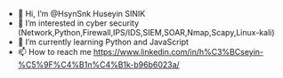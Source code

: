 - 👋 Hi, I’m @HsynSnk Huseyin SINIK
- 👀 I’m interested in cyber security (Network,Python,Firewall,IPS/IDS,SIEM,SOAR,Nmap,Scapy,Linux-kali)
- 🌱 I’m currently learning Python and JavaScript
- 📫 How to reach me https://www.linkedin.com/in/h%C3%BCseyin-%C5%9F%C4%B1n%C4%B1k-b96b6023a/

<!---
Hi everyone 
I am stund Firat University / Digital Forensic Engineering
--->
